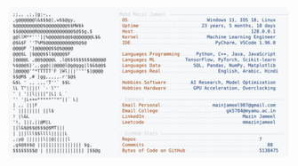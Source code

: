 <picture>
  <source srcset="https://raw.githubusercontent.com/mmazinjameel/mmazinjameel/main/dark_mode.svg?v=1745424773" media="(prefers-color-scheme: dark)">
  <img src="https://raw.githubusercontent.com/mmazinjameel/mmazinjameel/main/light_mode.svg?v=1745424773">
</picture>
